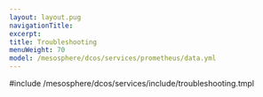 ```yaml
---
layout: layout.pug
navigationTitle:
excerpt:
title: Troubleshooting
menuWeight: 70
model: /mesosphere/dcos/services/prometheus/data.yml
---
```


#include /mesosphere/dcos/services/include/troubleshooting.tmpl
